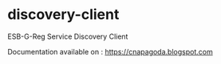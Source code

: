 # discovery-client
ESB-G-Reg Service Discovery Client

Documentation available on : https://cnapagoda.blogspot.com

